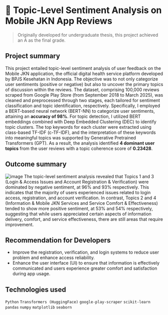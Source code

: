 #  💬 Topic-Level Sentiment Analysis on Mobile JKN App Reviews
> Originally developed for undergraduate thesis, this project achieved an A as the final grade.

## Project summary
This project entailed topic-level sentiment analysis of user feedback on the Mobile JKN application, 
the official digital health service platform developed by BPJS Kesehatan in Indonesia. 
The objective was to not only categorize user sentiments (positive or negative) but also to uncover the primary topics of discussion within the reviews. 
The dataset, comprising 100,000 reviews scraped from Google Play Store (from September 2018 to March 2025), was cleaned and preprocessed through two stages, 
each tailored for sentiment classification and topic identification, respectively. 
Specifically, I employed a BERT-based neural network (BERT-NN) to categorize user sentiments, attaining an **accuracy of 98%**. 
For topic detection, I utilized BERT embeddings combined with Deep Embedded Clustering (DEC) to identify topic clusters. 
The top keywords for each cluster were extracted using class-based TF-IDF (c-TF-IDF), 
and the interpretation of these keywords into meaningful topics was supported by Generative Pretrained Transformers (GPT). 
As a result, the analysis identified **4 dominant user topics** from the user reviews with a topic coherence score of **0.23428**. 

## Outcome summary
  ![image](https://github.com/user-attachments/assets/afeae662-8375-455e-973c-30af07f3be3c)
The topic-level sentiment analysis revealed that Topics 1 and 3 (Login & Access Issues and Account Registration & Verification) 
were dominated by negative sentiment, at 96% and 93% respectively. 
This indicates that the majority of users experienced issues related to login access, registration, and account verification.
In contrast, Topics 2 and 4 (Information & Mobile JKN Services and Service Comfort & Effectiveness) 
tended to show more positive sentiment, at 53% and 54% respectively, 
suggesting that while users appreciated certain aspects of information delivery, comfort, and service effectiveness, there are still areas that require improvement.
  
## Recommendation for Developers
- Improve the registration, verification, and login systems to reduce user problem and enhance access reliability.
- Enhance the user interface (UI) to ensure that information is effectively communicated and users experience greater comfort and satisfaction during app usage.
  
## Technologies used
`Python` `Transformers (HuggingFace)` `google-play-scraper` `scikit-learn` `pandas` `numpy` `matplotlib` `seaborn`
